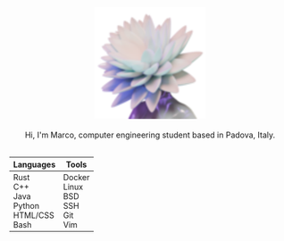 <div align="center">
  <img src="https://github.com/MarvinTheMoodLifter/marvinthemoodlifter/blob/main/flower-light.svg"/>
  <br>
  <br>
  <span>Hi, I'm Marco, computer engineering student based in Padova, Italy.</span>
  <br>
  <br>

  | Languages | Tools  |
  |-----------|--------|
  | Rust<br>C++<br>Java<br>Python<br>HTML/CSS<br>Bash | Docker<br>Linux<br>BSD<br>SSH<br>Git<br>Vim |

</div>
